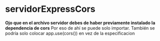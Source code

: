 # servidorExpressCors
**Ojo que en el archivo servidor debes de haber previamente instalado la dependencia de cors**
Por eso de ahí se puede solo importar.
También se podría solo colocar app.use(cors()) en vez de la especificacion
